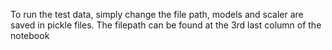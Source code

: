 To run the test data, simply change the file path, models and scaler are saved in pickle files.
The filepath can be found at the 3rd last column of the notebook